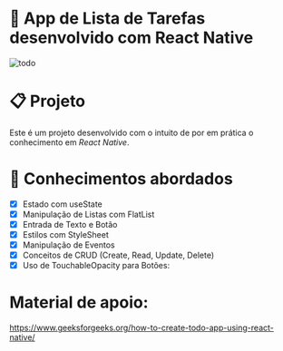 # 📱 App de Lista de Tarefas desenvolvido com React Native
![todo](https://github.com/Carrllosz/ToDoApp/assets/110417984/364d3468-8d38-46cb-951d-560d9c13cba8)

# 📋 Projeto
Este é um projeto desenvolvido com o intuito de por em prática o conhecimento em _React Native_.

# 🧠 Conhecimentos abordados
- [x]  Estado com useState
- [x] Manipulação de Listas com FlatList
- [x] Entrada de Texto e Botão
- [x] Estilos com StyleSheet
- [x] Manipulação de Eventos
- [x] Conceitos de CRUD (Create, Read, Update, Delete)
- [x] Uso de TouchableOpacity para Botões:

# Material de apoio:
https://www.geeksforgeeks.org/how-to-create-todo-app-using-react-native/
